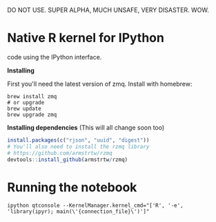 DO NOT USE. SUPER ALPHA, MUCH UNSAFE, VERY DISASTER. WOW.

# Native R kernel for IPython
code using the IPython interface.

__Installing__

First you'll need the latest version of zmq. Install with homebrew:

```Shell
brew install zmq
# or upgrade
brew update
brew upgrade zmq
```

__Installing dependencies__ (This will all change soon too)

```R
install.packages(c("rjson", "uuid", "digest"))
# You'll also need to install the rzmq library
# https://github.com/armstrtw/rzmq
devtools::install_github(armstrtw/rzmq)
```

# Running the notebook

```Shell
ipython qtconsole --KernelManager.kernel_cmd="['R', '-e', 'library(ipyr); main(\'{connection_file}\')']"
```
